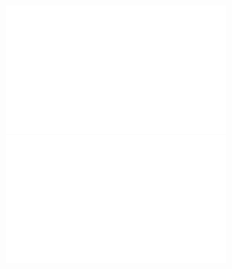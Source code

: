 ![](https://github.com/xp-1000/github-stats/blob/master/generated/overview.svg)
![](https://github.com/xp-1000/github-stats/blob/master/generated/languages.svg)
